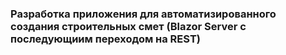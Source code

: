 ### Разработка приложения для автоматизированного создания строительных смет (Blazor Server с последующиим переходом на REST)
